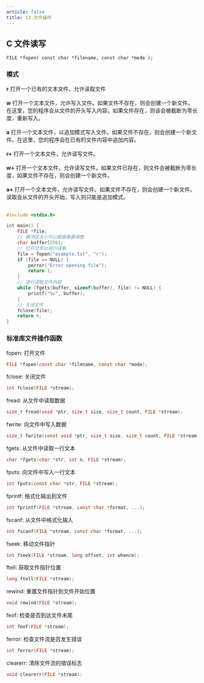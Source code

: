```yaml
---
article: false
title: 13.文件操作
---
```


## C 文件读写
```text
FILE *fopen( const char *filename, const char *mode );
```
### 模式
**r**	打开一个已有的文本文件，允许读取文件 <br><br>
**w**	打开一个文本文件，允许写入文件。如果文件不存在，则会创建一个新文件。在这里，您的程序会从文件的开头写入内容。如果文件存在，则该会被截断为零长度，重新写入。<br><br>
**a**	打开一个文本文件，以追加模式写入文件。如果文件不存在，则会创建一个新文件。在这里，您的程序会在已有的文件内容中追加内容。<br><br>
**r+**	打开一个文本文件，允许读写文件。<br><br>
**w+**	打开一个文本文件，允许读写文件。如果文件已存在，则文件会被截断为零长度，如果文件不存在，则会创建一个新文件。<br><br>
**a+**	打开一个文本文件，允许读写文件。如果文件不存在，则会创建一个新文件。读取会从文件的开头开始，写入则只能是追加模式。<br><br>


```c
#include <stdio.h>

int main() {
    FILE *file;
    // 缓冲区大小可以根据需要调整
    char buffer[256];
    // 打开文件以进行读取
    file = fopen("example.txt", "r");
    if (file == NULL) {
        perror("Error opening file");
        return 1;
    }
    // 逐行读取文件内容
    while (fgets(buffer, sizeof(buffer), file) != NULL) {
        printf("%s", buffer);
    }
    // 关闭文件
    fclose(file);
    return 0;
}

```


### 标准库文件操作函数
fopen: 打开文件
```c
FILE *fopen(const char *filename, const char *mode);
```

fclose: 关闭文件
```c
int fclose(FILE *stream);
```

fread: 从文件中读取数据
```c
size_t fread(void *ptr, size_t size, size_t count, FILE *stream);
```

fwrite: 向文件中写入数据
```c
size_t fwrite(const void *ptr, size_t size, size_t count, FILE *stream);
```

fgets: 从文件中读取一行文本
```c
char *fgets(char *str, int n, FILE *stream);

```

fputs: 向文件中写入一行文本
```c
int fputs(const char *str, FILE *stream);
```

fprintf: 格式化输出到文件
```c
int fprintf(FILE *stream, const char *format, ...);

```
fscanf: 从文件中格式化输入
```c
int fscanf(FILE *stream, const char *format, ...);
```

fseek: 移动文件指针
```c
int fseek(FILE *stream, long offset, int whence);

```

ftell: 获取文件指针位置
```c
long ftell(FILE *stream);
```

rewind: 重置文件指针到文件开始位置
```c
void rewind(FILE *stream);

```

feof: 检查是否到达文件末尾
```c
int feof(FILE *stream);
```

ferror: 检查文件流是否发生错误
```c
int ferror(FILE *stream);

```

clearerr: 清除文件流的错误标志
```c
void clearerr(FILE *stream);
```















